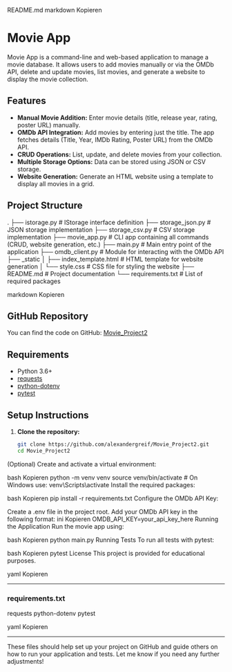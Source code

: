 README.md
markdown
Kopieren
# Movie App

Movie App is a command-line and web-based application to manage a movie database. It allows users to add movies manually or via the OMDb API, delete and update movies, list movies, and generate a website to display the movie collection.

## Features

- **Manual Movie Addition:** Enter movie details (title, release year, rating, poster URL) manually.
- **OMDb API Integration:** Add movies by entering just the title. The app fetches details (Title, Year, IMDb Rating, Poster URL) from the OMDb API.
- **CRUD Operations:** List, update, and delete movies from your collection.
- **Multiple Storage Options:** Data can be stored using JSON or CSV storage.
- **Website Generation:** Generate an HTML website using a template to display all movies in a grid.

## Project Structure

. ├── istorage.py # IStorage interface definition ├── storage_json.py # JSON storage implementation ├── storage_csv.py # CSV storage implementation ├── movie_app.py # CLI app containing all commands (CRUD, website generation, etc.) ├── main.py # Main entry point of the application ├── omdb_client.py # Module for interacting with the OMDb API ├── _static │ ├── index_template.html # HTML template for website generation │ └── style.css # CSS file for styling the website ├── README.md # Project documentation └── requirements.txt # List of required packages

markdown
Kopieren

## GitHub Repository

You can find the code on GitHub: [Movie_Project2](https://github.com/alexandergreif/Movie_Project2)

## Requirements

- Python 3.6+
- [requests](https://pypi.org/project/requests/)
- [python-dotenv](https://pypi.org/project/python-dotenv/)
- [pytest](https://pypi.org/project/pytest/)

## Setup Instructions

1. **Clone the repository:**
   ```bash
   git clone https://github.com/alexandergreif/Movie_Project2.git
   cd Movie_Project2
(Optional) Create and activate a virtual environment:

bash
Kopieren
python -m venv venv
source venv/bin/activate    # On Windows use: venv\Scripts\activate
Install the required packages:

bash
Kopieren
pip install -r requirements.txt
Configure the OMDb API Key:

Create a .env file in the project root.
Add your OMDb API key in the following format:
ini
Kopieren
OMDB_API_KEY=your_api_key_here
Running the Application
Run the movie app using:

bash
Kopieren
python main.py
Running Tests
To run all tests with pytest:

bash
Kopieren
pytest
License
This project is provided for educational purposes.

yaml
Kopieren

---

### requirements.txt

requests python-dotenv pytest

yaml
Kopieren

---

These files should help set up your project on GitHub and guide others on how to run your application and tests. Let me know if you need any further adjustments!





